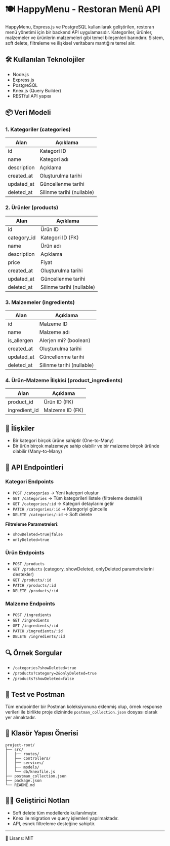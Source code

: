 # 🍽️ HappyMenu - Restoran Menü API

HappyMenu, Express.js ve PostgreSQL kullanılarak geliştirilen, restoran menü yönetimi için bir backend API uygulamasıdır. Kategoriler, ürünler, malzemeler ve ürünlerin malzemeleri gibi temel bileşenleri barındırır. Sistem, soft delete, filtreleme ve ilişkisel veritabanı mantığını temel alır.

## 🛠️ Kullanılan Teknolojiler

- Node.js
- Express.js
- PostgreSQL
- Knex.js (Query Builder)
- RESTful API yapısı

## 📦 Veri Modeli

### 1. Kategoriler (categories)

| Alan            | Açıklama                 |
|-----------------|--------------------------|
| id              | Kategori ID              |
| name            | Kategori adı             |
| description     | Açıklama                 |
| created_at      | Oluşturulma tarihi       |
| updated_at      | Güncellenme tarihi       |
| deleted_at      | Silinme tarihi (nullable)|

### 2. Ürünler (products)

| Alan            | Açıklama                 |
|-----------------|--------------------------|
| id              | Ürün ID                  |
| category_id     | Kategori ID (FK)         |
| name            | Ürün adı                 |
| description     | Açıklama                 |
| price           | Fiyat                    |
| created_at      | Oluşturulma tarihi       |
| updated_at      | Güncellenme tarihi       |
| deleted_at      | Silinme tarihi (nullable)|

### 3. Malzemeler (ingredients)

| Alan            | Açıklama                 |
|-----------------|--------------------------|
| id              | Malzeme ID               |
| name            | Malzeme adı              |
| is_allergen     | Alerjen mi? (boolean)    |
| created_at      | Oluşturulma tarihi       |
| updated_at      | Güncellenme tarihi       |
| deleted_at      | Silinme tarihi (nullable)|

### 4. Ürün-Malzeme İlişkisi (product_ingredients)

| Alan            | Açıklama                 |
|-----------------|--------------------------|
| product_id      | Ürün ID (FK)             |
| ingredient_id   | Malzeme ID (FK)          |

## 🔁 İlişkiler

- Bir kategori birçok ürüne sahiptir (One-to-Many)
- Bir ürün birçok malzemeye sahip olabilir ve bir malzeme birçok üründe olabilir (Many-to-Many)

## 📡 API Endpointleri

### Kategori Endpoints

- `POST /categories` → Yeni kategori oluştur
- `GET /categories` → Tüm kategorileri listele (filtreleme destekli)
- `GET /categories/:id` → Kategori detaylarını getir
- `PATCH /categories/:id` → Kategoriyi güncelle
- `DELETE /categories/:id` → Soft delete

**Filtreleme Parametreleri:**
- `showDeleted=true|false`
- `onlyDeleted=true`

### Ürün Endpoints

- `POST /products`
- `GET /products` (category, showDeleted, onlyDeleted parametrelerini destekler)
- `GET /products/:id`
- `PATCH /products/:id`
- `DELETE /products/:id`

### Malzeme Endpoints

- `POST /ingredients`
- `GET /ingredients`
- `GET /ingredients/:id`
- `PATCH /ingredients/:id`
- `DELETE /ingredients/:id`

## 🔍 Örnek Sorgular

- `/categories?showDeleted=true`
- `/products?category=2&onlyDeleted=true`
- `/products?showDeleted=false`

## 🧪 Test ve Postman

Tüm endpointler bir Postman koleksiyonuna eklenmiş olup, örnek response verileri ile birlikte proje dizininde `postman_collection.json` dosyası olarak yer almaktadır.

## 📁 Klasör Yapısı Önerisi

```
project-root/
├── src/
│   ├── routes/
│   ├── controllers/
│   ├── services/
│   ├── models/
│   └── db/knexfile.js
├── postman_collection.json
├── package.json
└── README.md
```

## 🧑‍💻 Geliştirici Notları

- Soft delete tüm modellerde kullanılmıştır.
- Knex ile migration ve query işlemleri yapılmaktadır.
- API, esnek filtreleme desteğine sahiptir.

---

📝 Lisans: MIT
